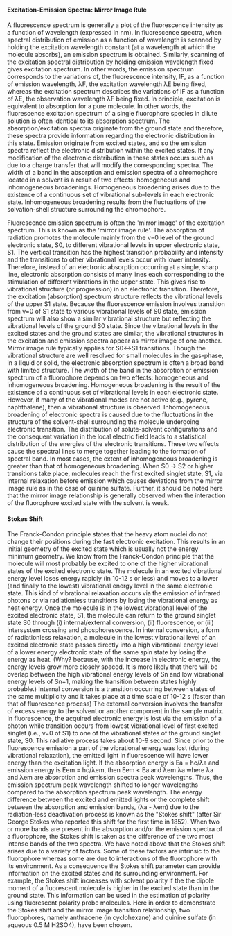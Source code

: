 #### Excitation-Emission Spectra: Mirror Image Rule

A fluorescence spectrum is generally a plot of the fluorescence intensity as a function of wavelength (expressed in nm). In fluorescence spectra, when spectral distribution of emission as a function of wavelength is scanned by holding the excitation wavelength constant (at a wavelength at which the molecule absorbs), an emission spectrum is obtained. Similarly, scanning of the excitation spectral distribution by holding emission wavelength fixed gives excitation spectrum. In other words, the emission spectrum corresponds to the variations of, the fluorescence intensity, IF, as a function of emission wavelength, &#955;F, the excitation wavelength &#955;E being fixed, whereas the excitation spectrum describes the variations of IF as a function of &#955;E, the observation wavelength &#955;F being fixed. In principle, excitation is equivalent to absorption for a pure molecule. In other words, the fluorescence excitation spectrum of a single fluorophore species in dilute solution is often identical to its absorption spectrum. The absorption/excitation spectra originate from the ground state and therefore, these spectra provide information regarding the electronic distribution in this state. Emission originate from excited states, and so the emission spectra reflect the electronic distribution within the excited states. If any modification of the electronic distribution in these states occurs such as due to a charge transfer that will modify the corresponding spectra. The width of a band in the absorption and emission spectra of a chromophore located in a solvent is a result of two effects: homogeneous and inhomogeneous broadenings. Homogeneous broadening arises due to the existence of a continuous set of vibrational sub-levels in each electronic state. Inhomogeneous broadening results from the fluctuations of the solvation-shell structure surrounding the chromophore.

Fluorescence emission spectrum is often the 'mirror image' of the excitation spectrum. This is known as the 'mirror image rule'. The absorption of radiation promotes the molecule mainly from the v=0 level of the ground electronic state, S0, to different vibrational levels in upper electronic state, S1. The vertical transition has the highest transition probability and intensity and the transitions to other vibrational levels occur with lower intensity. Therefore, instead of an electronic absorption occurring at a single, sharp line, electronic absorption consists of many lines each corresponding to the stimulation of different vibrations in the upper state. This gives rise to vibrational structure (or progression) in an electronic transition. Therefore, the excitation (absorption) spectrum structure reflects the vibrational levels of the upper S1 state. Because the fluorescence emission involves transition from v=0 of S1 state to various vibrational levels of S0 state, emission spectrum will also show a similar vibrational structure but reflecting the vibrational levels of the ground S0 state. Since the vibrational levels in the excited states and the ground states are similar, the vibrational structures in the excitation and emission spectra appear as mirror image of one another. Mirror image rule typically applies for S0&#8596;S1 transitions. Though the vibrational structure are well resolved for small molecules in the gas-phase, in a liquid or solid, the electronic absorption spectrum is often a broad band with limited structure. The width of the band in the absorption or emission spectrum of a fluorophore depends on two effects: homogeneous and inhomogeneous broadening. Homogeneous broadening is the result of the existence of a continuous set of vibrational levels in each electronic state. However, if many of the vibrational modes are not active (e.g., pyrene, naphthalene), then a vibrational structure is observed. Inhomogeneous broadening of electronic spectra is caused due to the fluctuations in the structure of the solvent-shell surrounding the molecule undergoing electronic transition. The distribution of solute-solvent configurations and the consequent variation in the local electric field leads to a statistical distribution of the energies of the electronic transitions. These two effects cause the spectral lines to merge together leading to the formation of spectral band. In most cases, the extent of inhomogeneous broadening is greater than that of homogeneous broadening. When S0 &#8594; S2 or higher transitions take place, molecules reach the first excited singlet state, S1, via internal relaxation before emission which causes deviations from the mirror image rule as in the case of quinine sulfate. Further, it should be noted here that the mirror image relationship is generally observed when the interaction of the fluorophore excited state with the solvent is weak.

#### Stokes Shift

The Franck-Condon principle states that the heavy atom nuclei do not change their positions during the fast electronic excitation. This results in an initial geometry of the excited state which is usually not the energy minimum geometry. We know from the Franck-Condon principle that the molecule will most probably be excited to one of the higher vibrational states of the excited electronic state. The molecule in an excited vibrational energy level loses energy rapidly (in 10-12 s or less) and moves to a lower (and finally to the lowest) vibrational energy level in the same electronic state. This kind of vibrational relaxation occurs via the emission of infrared photons or via radiationless transitions by losing the vibrational energy as heat energy. Once the molecule is in the lowest vibrational level of the excited electronic state, S1, the molecule can return to the ground singlet state S0 through (i) internal/external conversion, (ii) fluorescence, or (iii) intersystem crossing and phosphorescence. In internal conversion, a form of radiationless relaxation, a molecule in the lowest vibrational level of an excited electronic state passes directly into a high vibrational energy level of a lower energy electronic state of the same spin state by losing the energy as heat. (Why? because, with the increase in electronic energy, the energy levels grow more closely spaced. It is more likely that there will be overlap between the high vibrational energy levels of Sn and low vibrational energy levels of Sn+1, making the transition between states highly probable.) Internal conversion is a transition occurring between states of the same multiplicity and it takes place at a time scale of 10-12 s (faster than that of fluorescence process) The external conversion involves the transfer of excess energy to the solvent or another component in the sample matrix. In fluorescence, the acquired electronic energy is lost via the emission of a photon while transition occurs from lowest vibrational level of first excited singlet (i.e., v=0 of S1) to one of the vibrational states of the ground singlet state, S0. This radiative process takes about 10-9 second. Since prior to the fluorescence emission a part of the vibrational energy was lost (during vibrational relaxation), the emitted light in fluorescence will have lower energy than the excitation light. If the absorption energy is Ea = hc/&#955;a and emission energy is Eem = hc/&#955;em, then Eem < Ea and &#955;em &#955;a where &#955;a and &#955;em are absorption and emission spectra peak wavelengths. Thus, the emission spectrum peak wavelength shifted to longer wavelengths compared to the absorption spectrum peak wavelength. The energy difference between the excited and emitted lights or the complete shift between the absorption and emission bands, (&#955;a - &#955;em) due to the radiation-less deactivation process is known as the "Stokes shift" (after Sir George Stokes who reported this shift for the first time in 1852). When two or more bands are present in the absorption and/or the emission spectra of a fluorophore, the Stokes shift is taken as the difference of the two most intense bands of the two spectra. We have noted above that the Stokes shift arises due to a variety of factors. Some of these factors are intrinsic to the fluorophore whereas some are due to interactions of the fluorophore with its environment. As a consequence the Stokes shift parameter can provide information on the excited states and its surrounding environment. For example, the Stokes shift increases with solvent polarity if the the dipole moment of a fluorescent molecule is higher in the excited state than in the ground state. This information can be used in the estimation of polarity using fluorescent polarity probe molecules. Here in order to demonstrate the Stokes shift and the mirror image transition relationship, two fluorophores, namely anthracene (in cyclohexane) and quinine sulfate (in aqueous 0.5 M H2SO4), have been chosen. 